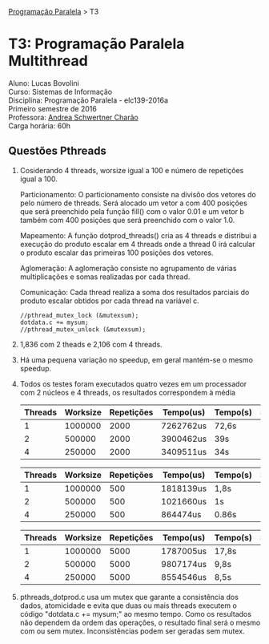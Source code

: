 [Programação Paralela](https://github.com/AndreaInfUFSM/elc139-2016a) > T3

# T3: Programação Paralela Multithread 
Aluno: Lucas Bovolini  
Curso: Sistemas de Informação  
Disciplina: Programação Paralela - elc139-2016a  
Primeiro semestre de 2016  
Professora: [Andrea Schwertner Charão](http://www.inf.ufsm.br/~andrea)  
Carga horária: 60h


## Questões Pthreads

1. Cosiderando 4 threads, worsize igual a 100 e número de repetições igual a 100.
	
	Particionamento: O particionamento consiste na divisõo dos vetores do pelo número de threads. Será alocado um vetor a com 400 posições que será preenchido pela função fill() com o valor 0.01 e um vetor b também com 400 posições que será preenchido com o valor 1.0.

	Mapeamento: A função dotprod_threads() cria as 4 threads e distribui a execução do produto escalar em 4 threads onde a thread 0 irá calcular o produto escalar das primeiras 100 posições dos vetores.

	Aglomeração: A aglomeração consiste no agrupamento de várias multiplicações e somas realizadas por cada thread.

	Comunicação: Cada thread realiza a soma dos resultados parciais do produto escalar obtidos por cada thread na variável c.

	```
	//pthread_mutex_lock (&mutexsum);
	dotdata.c += mysum;
	//pthread_mutex_unlock (&mutexsum);
	```

2. 1,836 com 2 theads e 2,106 com 4 threads.

3. Há uma pequena variação no speedup, em geral mantém-se o mesmo speedup.

4. Todos os testes foram executados quatro vezes em um processador com 2 núcleos e 4 threads, os resultados correspondem à média

	| Threads | Worksize | Repetições | Tempo(us) | Tempo(s) | Speedup |
	| ------- | -------- | ---------- | --------- | -------- | ------- |
	| 1 | 1000000 | 2000 | 7262762us | 72,6s | 1    |
	| 2 | 500000  | 2000 | 3900462us | 39s   | 1,86 |
	| 4 | 250000  | 2000 | 3409511us | 34s   | 2,13 |

	| Threads | Worksize | Repetições | Tempo(us) | Tempo(s) | Speedup |	
	| ------- | -------- | ---------- | --------- | -------- | ------- |
	| 1 | 1000000 | 500  | 1818139us | 1,8s  | 1    |
	| 2 | 500000  | 500  | 1021660us | 1s    | 1,8  |
	| 4 | 250000  | 500  | 864474us  | 0.86s | 2,09 |

	| Threads | Worksize | Repetições | Tempo(us) | Tempo(s) | Speedup |	
	| ------- | -------- | ---------- | --------- | -------- | ------- |
	| 1 | 1000000 | 5000 | 1787005us | 17,8s | 1    |
	| 2 | 500000  | 5000 | 9807174us | 9,8s  | 1,82 |
	| 4 | 250000  | 5000 | 8554546us | 8,5s  | 2,1  |


5. pthreads_dotprod.c usa um mutex que garante a consistência dos dados, atomicidade e evita que duas ou mais threads executem o código "dotdata.c += mysum;" ao mesmo tempo. Como os resultados não dependem da ordem das operações, o resultado final será o mesmo com ou sem mutex. Inconsistências podem ser geradas sem mutex.